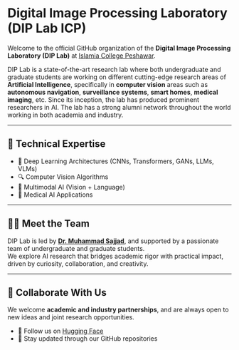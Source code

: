 # Digital Image Processing Laboratory (DIP Lab ICP)

Welcome to the official GitHub organization of the **Digital Image Processing Laboratory (DIP Lab)** at [Islamia College Peshawar](https://icp.edu.pk/).

DIP Lab is a state-of-the-art research lab where both undergraduate and graduate students are working on different cutting-edge research areas of **Artificial Intelligence**, specifically in **computer vision** areas such as **autonomous navigation**, **surveillance systems**, **smart homes**, **medical imaging**, etc. Since its inception, the lab has produced prominent researchers in AI. The lab has a strong alumni network throughout the world working in both academia and industry.

---

## 🔬 Technical Expertise
- 🧠 Deep Learning Architectures (CNNs, Transformers, GANs, LLMs, VLMs)
- 🔍 Computer Vision Algorithms
- 🧾 Multimodal AI (Vision + Language)
- 🏥 Medical AI Applications
---

## 👨‍🔬 Meet the Team

DIP Lab is led by [**Dr. Muhammad Sajjad**](https://scholar.google.com.pk/citations?user=E4-dElIAAAAJ&hl=en), and supported by a passionate team of undergraduate and graduate students.  
We explore AI research that bridges academic rigor with practical impact, driven by curiosity, collaboration, and creativity.

---

## 📢 Collaborate With Us

We welcome **academic and industry partnerships**, and are always open to new ideas and joint research opportunities.

- 🧠 Follow us on [Hugging Face](https://huggingface.co/dip-lab-icp)
- 🐙 Stay updated through our GitHub repositories
